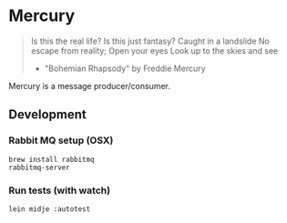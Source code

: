 # Mercury

> Is this the real life?
> Is this just fantasy?
> Caught in a landslide
> No escape from reality;
> Open your eyes
> Look up to the skies and see
> - "Bohemian Rhapsody" by Freddie Mercury 

Mercury is a message producer/consumer.

## Development

### Rabbit MQ setup (OSX)
    
    brew install rabbitmq
    rabbitmq-server
    
### Run tests (with watch)
    
    lein midje :autotest
    